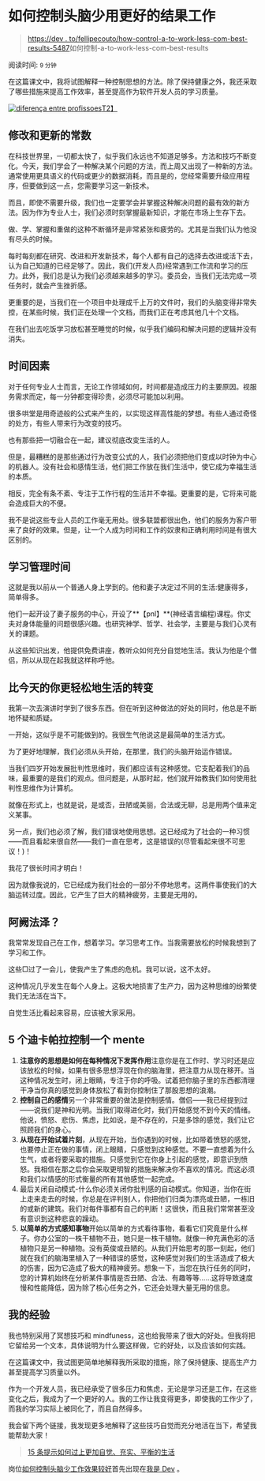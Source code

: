 # 如何控制头脑少用更好的结果工作

> [https://dev . to/fellipecouto/how-control-a-to-work-less-com-best-results-5487](https://dev.to/fellipecouto/como-controlar-a-mente-para-trabalhar-menos-com-melhores-resultados-5487)如何控制-a-to-work-less-com-best-results

阅读时间: <small>9 分钟</small>

在这篇课文中，我将试图解释一种控制思想的方法。除了保持健康之外，我还采取了哪些措施来提高工作效率，甚至提高作为软件开发人员的学习质量。

[![diferença entre profissoes](../Images/46d5e14e17c3c83e4bb04202df4133a4.png)T2】](////app.vulpi.com.br/dev?utm_source=blog&utm_medium=eu_sou_dev)

## **修改和更新的常数**

在科技世界里，一切都太快了，似乎我们永远也不知道足够多。方法和技巧不断变化。今天，我们学会了一种解决某个问题的方法，而上周又出现了一种新的方法。通常使用更具语义的代码或更少的数据消耗，而且是的，您经常需要升级应用程序，但要做到这一点，您需要学习这一新技术。

而且，即使不需要升级，我们也一定要学会并掌握这种解决问题的最有效的新方法。因为作为专业人士，我们必须时刻掌握最新知识，才能在市场上生存下去。

做、学、掌握和重做的这种不断循环是非常紧张和疲劳的。尤其是当我们认为他没有尽头的时候。

每时每刻都在研究、改进和开发新技术，每个人都有自己的选择去改进或活下去，认为自己知道的已经足够了。因此，我们(开发人员)经常遇到工作流和学习的压力。此外，我们总是认为我们必须越来越多的学习。委员会，当我们无法完成一项任务时，就会产生挫折感。

更重要的是，当我们在一个项目中处理成千上万的文件时，我们的头脑变得非常失控，在某些时候，我们正在处理一个文档，而我们正在考虑其他几十个文档。

在我们出去吃饭学习放松甚至睡觉的时候，似乎我们编码和解决问题的逻辑并没有消失。

## **时间因素**

对于任何专业人士而言，无论工作领域如何，时间都是造成压力的主要原因。视服务需求而定，每一分钟都变得珍贵，必须尽可能加以利用。

很多哄堂是用奇迹般的公式来产生的，以实现这样高性能的梦想。有些人通过奇怪的处方，有些人带来行为改变的技巧。

也有那些把一切融合在一起，建议彻底改变生活的人。

但是，最糟糕的是那些通过行为改变公式的人，我们必须把他们变成以时钟为中心的机器人。没有社会和感情生活，他们把工作放在我们生活中，使它成为幸福生活的本质。

相反，完全有条不紊、专注于工作行程的生活并不幸福。更重要的是，它将来可能会造成巨大的不便。

我不是说这些专业人员的工作毫无用处。很多联盟都很出色，他们的服务为客户带来了良好的效果。但是，让一个人成为时间和工作的奴隶和正确利用时间是有很大区别的。

## **学习管理时间**

这就是我以前从一个普通人身上学到的。他和妻子决定过不同的生活:健康得多，简单得多。

他们一起开设了妻子服务的中心，开设了**【pnl】**(神经语言编程)课程。你丈夫对身体能量的问题很感兴趣。也研究神学、哲学、社会学，主要是与我们心灵有关的课题。

从这些知识出发，他提供免费讲座，教听众如何充分自觉地生活。我认为他是个僧侣，所以从现在起我就这样称呼他。

## **比今天的你更轻松地生活的转变**

我第一次去演讲时学到了很多东西。但在听到这种做法的好处的同时，他总是不断地怀疑和质疑。

一开始，这似乎是不可能做到的。我很生气他说这是最简单的生活方式。

为了更好地理解，我们必须从头开始，在那里，我们的头脑开始运作错误。

当我们四岁开始发展批判性思维时，我们都应该有这种感觉。它支配着我们的品味，最重要的是我们的观点。但问题是，从那时起，他们就开始教我们如何使用批判性思维作为计算机。

就像在形式上，也就是说，是或否，丑陋或美丽，合法或无聊，总是用两个值来定义某事。

另一点，我们也必须了解，我们错误地使用思想。这已经成为了社会的一种习惯——而且看起来很自然——我们一直在思考，这是错误的(尽管看起来很不可思议！)！

我花了很长时间才明白！

因为就像我说的，它已经成为我们社会的一部分不停地思考。这两件事使我们的大脑运转过度。因此，它产生了巨大的精神疲劳，主要是无用的。

## **阿阙法泽？**

我常常发现自己在工作，想着学习。学习思考工作。当我需要放松的时候我想到了学习和工作。

这些□过了一会儿，使我产生了焦虑的危机。我可以说，这不太好。

这种情况几乎发生在每个人身上。这极大地损害了生产力，因为这种思维的纷繁使我们无法活在当下。

自觉生活比看起来容易，应该被大家采用。

## **5 个迪卡帕拉控制一个 mente**

1.  **注意你的思想是如何在每种情况下发挥作用**注意你是在工作时、学习时还是应该放松的时候，如果有很多思想浮现在你的脑海里，把注意力从现在移开。当这种情况发生时，闭上眼睛，专注于你的呼吸。试着把你脑子里的东西都清理干净当你真的感觉到身体放松了看到你控制住了那股思想的浪潮。
2.  **控制自己的感情**另一个非常重要的做法是控制感情。僧侣——我已经提到过——说我们是神和光明。当我们取得进化时，我们开始感觉不到今天的情绪。他说，愤怒、悲伤、焦虑，比如说，是不存在的，只是多馀的感觉，我们让它照顾我们的身心。
3.  **从现在开始试着片刻**，从现在开始，当你遇到的时候，比如带着愤怒的感觉，也要停止正在做的事情，闭上眼睛，只感觉到这种感觉。不要一直想着为什么生气，或者将要采取的措施。只感觉到它在你身上引起的感觉，即意识到愤怒。我相信在那之后你会采取更明智的措施来解决你不喜欢的情况。而这必须和我们以情感的形式衡量的所有其他感觉一起完成。
4.  最后关闭自动模式-什么你必须关闭你批判感的自动模式。你知道，当你在街上走来走去的时候，你总是在评判别人，你把他们归类为漂亮或丑陋，一栋旧的或新的建筑。我们对每件事都有自己的判断！这很快，而且我们常常甚至没有意识到这种悲哀的躁动。
5.  **以简单的方式感知事物**开始以简单的方式看待事物，看看它们究竟是什么样子。你办公室的一株干植物不丑，她只是一株干植物。就像一种充满色彩的活植物只是另一种植物。没有英俊或丑陋的。从我们开始思考的那一刻起，他们就在我们的脑海里植入了一种错误的感觉，这种感觉对我们的生活造成了极大的伤害，因为它造成了极大的精神疲劳。想象一下，当您在执行任务的同时，您的计算机始终在分析某件事情是否丑陋、合法、有趣等等……这将导致速度慢和性能降低，因为除了核心任务之外，它还会处理大量无用的信息。

## **我的经验**

我也特别采用了冥想技巧和 mindfuness，这也给我带来了很大的好处。但我将把它留给另一个文本，具体说明为什么要这样做，它的好处，以及应该如何实践。

在这篇课文中，我试图更简单地解释我所采取的措施，除了保持健康、提高生产力甚至提高学习质量以外。

作为一个开发人员，我已经承受了很多压力和焦虑，无论是学习还是工作，在这些变化之后，我成为了一个更好的人。我的工作让我变得更多，即使我的工作少了，而我的学习实际上被同化了，而且自然得多。

我会留下两个链接，我发现更多地解释了这些技巧自觉而充分地活在当下，希望我能帮助大家！

> [15 条提示如何过上更加自觉、充实、平衡的生活](////www.vidaplenaebemestar.com.br/inspiracao/15-dicas-para-viver-uma-vida-mais-consciente-plena-e-equilibrada)

岗位[如何控制头脑少工作效果较好](////eusoudev.com.br/como-controlar-mente-para-trabalhar-menos-com-melhores-resultados/)首先出现在[我是 Dev](////eusoudev.com.br) 。